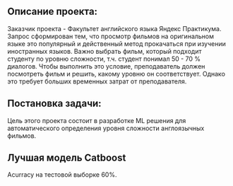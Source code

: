 ## Описание проекта:
Заказчик проекта - Факультет английского языка Яндекс Практикума. Запрос сформирован тем, что просмотр фильмов на оригинальном языке это популярный и действенный метод прокачаться при изучении иностранных языков. Важно выбрать фильм, который подходит студенту по уровню сложности, т.ч. студент понимал 50 - 70 % диалогов. Чтобы выполнить это условие, преподаватель должен посмотреть фильм и решить, какому уровню он соответствует. Однако это требует больших временных затрат от преподавателя.

## Постановка задачи:
Цель этого проекта состоит в разработке ML решения для автоматического определения уровня сложности англоязычных фильмов. 


## Лучшая модель Catboost

Acurracy на тестовой выборке 60%.

